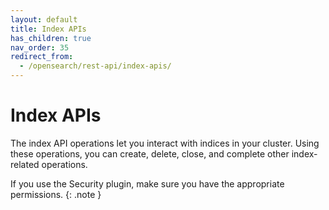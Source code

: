 ```yaml
---
layout: default
title: Index APIs
has_children: true
nav_order: 35
redirect_from:
  - /opensearch/rest-api/index-apis/
---
```


# Index APIs

The index API operations let you interact with indices in your cluster. Using these operations, you can create, delete, close, and complete other index-related operations.

If you use the Security plugin, make sure you have the appropriate permissions.
{: .note }
